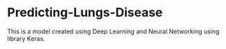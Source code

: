 # Predicting-Lungs-Disease
This is a model created using Deep Learning and Neural Networking using library Keras.
